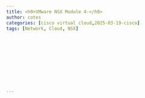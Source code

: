 ```yaml
---
title: <h0>VMware NSX Module 4-</h0>
author: cotes 
categories: [cisco virtual cloud,2025-03-19-cisco]
tags: [Network, Cloud, NSX]











---
```


